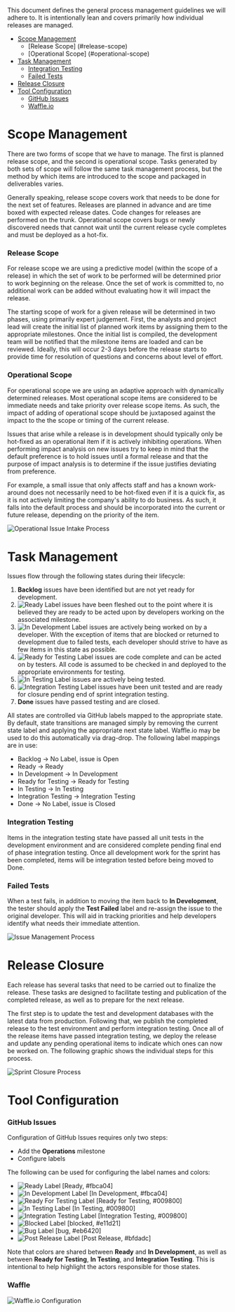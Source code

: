 This document defines the general process management guidelines we will adhere to.  It is intentionally lean and covers primarily how individual releases are managed. 

* [Scope Management](#scope-management)
  * [Release Scope] (#release-scope)
  * [Operational Scope] (#operational-scope)
* [Task Management](#task-management)
  * [Integration Testing](#integration-testing)
  * [Failed Tests](#failed-tests)
* [Release Closure](#release-closure)
* [Tool Configuration](#tool-configuration)
  * [GitHub Issues](#github-issues)
  * [Waffle.io](#waffle)

# Scope Management
There are two forms of scope that we have to manage. The first is planned release scope, and the second is operational scope. Tasks generated by both sets of scope will follow the same task management process, but the method by which items are introduced to the scope and packaged in deliverables varies.

Generally speaking, release scope covers work that needs to be done for the next set of features. Releases are planned in advance and are time boxed with expected release dates. Code changes for releases are performed on the trunk. Operational scope covers bugs or newly discovered needs that cannot wait until the current release cycle completes and must be deployed as a hot-fix. 

### Release Scope
For release scope we are using a predictive model (within the scope of a release) in which the set of work to be performed will be determined prior to work beginning on the release. Once the set of work is committed to, no additional work can be added without evaluating how it will impact the release.

The starting scope of work for a given release will be determined in two phases, using primarily expert judgement.  First, the analysts and project lead will create the initial list of planned work items by assigning them to the appropriate milestones. Once the initial list is compiled, the development team will be notified that the milestone items are loaded and can be reviewed.  Ideally, this will occur 2-3 days before the release starts to provide time for resolution of questions and concerns about level of effort.

### Operational Scope
For operational scope we are using an adaptive approach with dynamically determined releases. Most operational scope items are considered to be immediate needs and take priority over release scope items.  As such, the impact of adding of operational scope should be juxtaposed against the impact to the the scope or timing of the current release. 

Issues that arise while a release is in development should typically only be hot-fixed as an operational item if it is actively inhibiting operations. When performing impact analysis on new issues try to keep in mind that the default preference is to hold issues until a formal release and that the purpose of impact analysis is to determine if the issue justifies deviating from preference.

For example, a small issue that only affects staff and has a known work-around does not necessarily need to be hot-fixed even if it is a quick fix, as it is not actively limiting the company's ability to do business.  As such, it falls into the default process and should be incorporated into the current or future release, depending on the priority of the item.

![Operational Issue Intake Process](https://github.com/80-20/ProcessManagement/blob/master/Operational%20Issue%20Intake%20Process.png)

# Task Management
Issues flow through the following states during their lifecycle:

1. **Backlog** issues have been identified but are not yet ready for development.
2. ![Ready Label](https://github.com/80-20/ProcessManagement/blob/master/Labels/Ready.png) issues have been fleshed out to the point where it is believed they are ready to be acted upon by developers working on the associated milestone.
3. ![In Development Label](https://github.com/80-20/ProcessManagement/blob/master/Labels/InDevelopment.png) issues are actively being worked on by a developer.  With the exception of items that are blocked or returned to development due to failed tests, each developer should strive to have as few items in this state as possible. 
4. ![Ready for Testing Label](https://github.com/80-20/ProcessManagement/blob/master/Labels/ReadyForTesting.png) issues are code complete and can be acted on by testers.  All code is assumed to be checked in and deployed to the appropriate environments for testing.
5. ![In Testing Label](https://github.com/80-20/ProcessManagement/blob/master/Labels/InTesting.png) issues are actively being tested.
6. ![Integration Testing Label](https://github.com/80-20/ProcessManagement/blob/master/Labels/IntegrationTesting.png) issues have been unit tested and are ready for closure pending end of sprint integration testing.
7. **Done** issues have passed testing and are closed.

All states are controlled via GitHub labels mapped to the appropriate state. By default, state transitions are managed simply by removing the current state label and applying the appropriate next state label.  Waffle.io may be used to do this automatically via drag-drop. The following label mappings are in use:

* Backlog -> No Label, issue is Open
* Ready -> Ready
* In Development -> In Development
* Ready for Testing -> Ready for Testing
* In Testing -> In Testing
* Integration Testing -> Integration Testing
* Done -> No Label, issue is Closed

### Integration Testing
Items in the integration testing state have passed all unit tests in the development environment and are considered complete pending final end of phase integration testing.  Once all development work for the sprint has been completed, items will be integration tested before being moved to Done.

### Failed Tests
When a test fails, in addition to moving the item back to **In Development**, the tester should apply the **Test Failed** label and re-assign the issue to the original developer.  This will aid in tracking priorities and help developers identify what needs their immediate attention.

![Issue Management Process](https://github.com/80-20/ProcessManagement/blob/master/Software%20Development%20Process.png)

# Release Closure
Each release has several tasks that need to be carried out to finalize the release.  These tasks are designed to facilitate testing and publication of the completed release, as well as to prepare for the next release.

The first step is to update the test and development databases with the latest data from production.  Following that, we publish the completed release to the test environment and perform integration testing.  Once all of the release items have passed integration testing, we deploy the release and update any pending operational items to indicate which ones can now be worked on.  The following graphic shows the individual steps for this process.

![Sprint Closure Process](https://github.com/80-20/ProcessManagement/blob/master/Sprint%20Closure.png)

# Tool Configuration

### GitHub Issues
Configuration of GitHub Issues requires only two steps:
- Add the **Operations** milestone
- Configure labels

The following can be used for configuring the label names and colors:
* ![Ready Label](https://github.com/80-20/ProcessManagement/blob/master/Labels/Ready.png) [Ready, #fbca04]
* ![In Development Label](https://github.com/80-20/ProcessManagement/blob/master/Labels/InDevelopment.png) [In Development, #fbca04]
* ![Ready For Testing Label](https://github.com/80-20/ProcessManagement/blob/master/Labels/ReadyForTesting.png) [Ready for Testing, #009800]
* ![In Testing Label](https://github.com/80-20/ProcessManagement/blob/master/Labels/InTesting.png) [In Testing, #009800]
* ![Integration Testing Label](https://github.com/80-20/ProcessManagement/blob/master/Labels/IntegrationTesting.png) [Integration Testing, #009800]
* ![Blocked Label](https://github.com/80-20/ProcessManagement/blob/master/Labels/blocked.png) [blocked, #e11d21]
* ![Bug Label](https://github.com/80-20/ProcessManagement/blob/master/Labels/bug.png) [bug, #eb6420]
* ![Post Release Label](https://github.com/80-20/ProcessManagement/blob/master/Labels/PostRelease.png) [Post Release, #bfdadc]

Note that colors are shared between **Ready** and **In Development**, as well as between **Ready for Testing**, **In Testing**, and **Integration Testing**.  This is intentional to help highlight the actors responsible for those states.

### Waffle
![Waffle.io Configuration](https://github.com/80-20/ProcessManagement/blob/master/WaffleConfiguration.PNG)